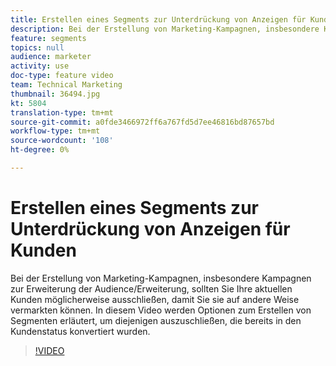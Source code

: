 ```yaml
---
title: Erstellen eines Segments zur Unterdrückung von Anzeigen für Kunden
description: Bei der Erstellung von Marketing-Kampagnen, insbesondere Kampagnen zur Erweiterung der Audience/Erweiterung, sollten Sie Ihre aktuellen Kunden möglicherweise ausschließen, damit Sie sie auf andere Weise vermarkten können. In diesem Video werden Optionen zum Erstellen von Segmenten erläutert, um diejenigen auszuschließen, die bereits in den Kundenstatus konvertiert wurden.
feature: segments
topics: null
audience: marketer
activity: use
doc-type: feature video
team: Technical Marketing
thumbnail: 36494.jpg
kt: 5804
translation-type: tm+mt
source-git-commit: a0fde3466972ff6a767fd5d7ee46816bd87657bd
workflow-type: tm+mt
source-wordcount: '108'
ht-degree: 0%

---
```



# Erstellen eines Segments zur Unterdrückung von Anzeigen für Kunden

Bei der Erstellung von Marketing-Kampagnen, insbesondere Kampagnen zur Erweiterung der Audience/Erweiterung, sollten Sie Ihre aktuellen Kunden möglicherweise ausschließen, damit Sie sie auf andere Weise vermarkten können. In diesem Video werden Optionen zum Erstellen von Segmenten erläutert, um diejenigen auszuschließen, die bereits in den Kundenstatus konvertiert wurden.

>[!VIDEO](https://video.tv.adobe.com/v/36494/?quality=12&learn=on)
